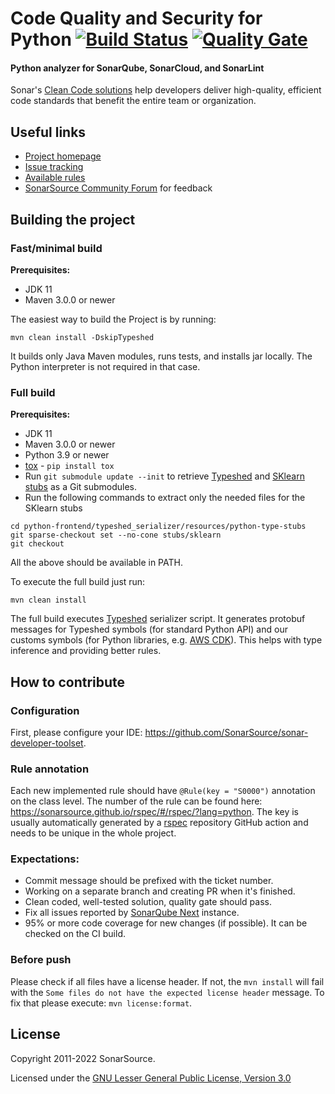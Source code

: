 # Code Quality and Security for Python [![Build Status](https://api.cirrus-ci.com/github/SonarSource/sonar-python.svg?branch=master)](https://cirrus-ci.com/github/SonarSource/sonar-python)  [![Quality Gate](https://next.sonarqube.com/sonarqube/api/project_badges/measure?project=org.sonarsource.python%3Apython&metric=alert_status)](https://next.sonarqube.com/sonarqube/dashboard?id=https://next.sonarqube.com/sonarqube/dashboard?id=org.sonarsource.python%3Apython)
#### Python analyzer for SonarQube, SonarCloud, and SonarLint

Sonar's [Clean Code solutions](https://www.sonarsource.com/solutions/clean-code/?utm_medium=referral&utm_source=github&utm_campaign=clean-code&utm_content=sonar-python) help developers deliver high-quality, efficient code standards that benefit the entire team or organization. 

## Useful links

* [Project homepage](https://www.sonarsource.com/products/codeanalyzers/sonarpython.html)
* [Issue tracking](http://jira.sonarsource.com/browse/SONARPY)
* [Available rules](https://rules.sonarsource.com/python)
* [SonarSource Community Forum](https://community.sonarsource.com) for feedback

## Building the project

### Fast/minimal build

**Prerequisites:**
- JDK 11
- Maven 3.0.0 or newer

The easiest way to build the Project is by running:

`mvn clean install -DskipTypeshed`

It builds only Java Maven modules, runs tests, and installs jar locally.
The Python interpreter is not required in that case.

### Full build

**Prerequisites:**
- JDK 11
- Maven 3.0.0 or newer
- Python 3.9 or newer
- [tox](https://tox.readthedocs.io/en/latest/) - `pip install tox`
- Run `git submodule update --init` to retrieve [Typeshed](https://github.com/python/typeshed) and [SKlearn stubs](https://github.com/microsoft/python-type-stubs/tree/main/stubs/sklearn) as a Git submodules.
- Run the following commands to extract only the needed files for the SKlearn stubs
```
cd python-frontend/typeshed_serializer/resources/python-type-stubs
git sparse-checkout set --no-cone stubs/sklearn 
git checkout
```

All the above should be available in PATH.

To execute the full build just run:

`mvn clean install`

The full build executes [Typeshed](https://github.com/python/typeshed) serializer script. 
It generates protobuf messages for Typeshed symbols (for standard Python API) and our customs symbols 
(for Python libraries, e.g. [AWS CDK](https://docs.aws.amazon.com/cdk/v2/guide/work-with-cdk-python.html)).
This helps with type inference and providing better rules.  

## How to contribute

### Configuration

First, please configure your IDE:
https://github.com/SonarSource/sonar-developer-toolset.

### Rule annotation

Each new implemented rule should have `@Rule(key = "S0000")` annotation on the class level.
The number of the rule can be found here: https://sonarsource.github.io/rspec/#/rspec/?lang=python.
The key is usually automatically generated by a [rspec](https://github.com/SonarSource/rspec) repository GitHub action
and needs to be unique in the whole project.

### Expectations:
- Commit message should be prefixed with the ticket number.
- Working on a separate branch and creating PR when it's finished.
- Clean coded, well-tested solution, quality gate should pass.
- Fix all issues reported by [SonarQube Next](https://next.sonarqube.com/sonarqube/dashboard?id=org.sonarsource.python%3Apython) instance.
- 95% or more code coverage for new changes (if possible). It can be checked on the CI build.

### Before push

Please check if all files have a license header.
If not, the `mvn install` will fail with the `Some files do not have the expected license header` message.
To fix that please execute: `mvn license:format`.

## License

Copyright 2011-2022 SonarSource.

Licensed under the [GNU Lesser General Public License, Version 3.0](http://www.gnu.org/licenses/lgpl.txt)

